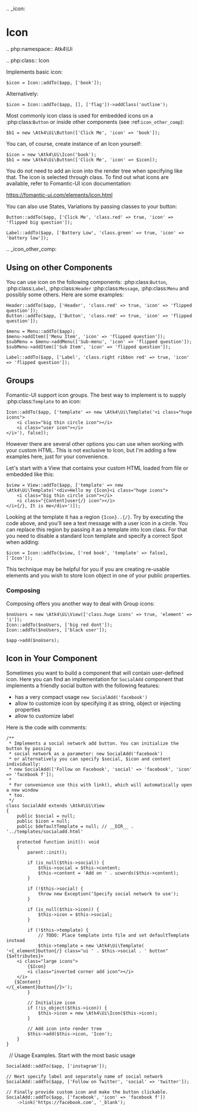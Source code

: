 .. _icon:

# Icon

.. php:namespace:: Atk4\Ui

.. php:class:: Icon

Implements basic icon:

```
$icon = Icon::addTo($app, ['book']);
```

Alternatively:

```
$icon = Icon::addTo($app, [], ['flag'])->addClass('outline');
```

Most commonly icon class is used for embedded icons on a :php:class:`Button`
or inside other components (see :ref:`icon_other_comp`):

```
$b1 = new \Atk4\Ui\Button(['Click Me', 'icon' => 'book']);
```

You can, of course, create instance of an Icon yourself:

```
$icon = new \Atk4\Ui\Icon('book');
$b1 = new \Atk4\Ui\Button(['Click Me', 'icon' => $icon]);
```

You do not need to add an icon into the render tree when specifying like that. The icon is selected
through class. To find out what icons are available, refer to Fomantic-UI icon documentation:

https://fomantic-ui.com/elements/icon.html

You can also use States, Variations by passing classes to your button:

```
Button::addTo($app, ['Click Me', 'class.red' => true, 'icon' => 'flipped big question']);

Label::addTo($app, ['Battery Low', 'class.green' => true, 'icon' => 'battery low']);
```

.. _icon_other_comp:

## Using on other Components

You can use icon on the following components: :php:class:`Button`, :php:class:`Label`, :php:class:`Header`
:php:class:`Message`, :php:class:`Menu` and possibly some others. Here are some examples:

```
Header::addTo($app, ['Header', 'class.red' => true, 'icon' => 'flipped question']);
Button::addTo($app, ['Button', 'class.red' => true, 'icon' => 'flipped question']);

$menu = Menu::addTo($app);
$menu->addItem(['Menu Item', 'icon' => 'flipped question']);
$subMenu = $menu->addMenu(['Sub-menu', 'icon' => 'flipped question']);
$subMenu->addItem(['Sub Item', 'icon' => 'flipped question']);

Label::addTo($app, ['Label', 'class.right ribbon red' => true, 'icon' => 'flipped question']);
```

## Groups

Fomantic-UI support icon groups. The best way to implement is to supply :php:class:`Template` to an
icon:

```
Icon::addTo($app, ['template' => new \Atk4\Ui\Template('<i class="huge icons">
    <i class="big thin circle icon"></i>
    <i class="user icon"></i>
</i>'), false]);
```

However there are several other options you can use when working with your custom HTML. This is not
exclusive to Icon, but I'm adding a few examples here, just for your convenience.

Let's start with a View that contains your custom HTML loaded from file or embedded like this:

```
$view = View::addTo($app, ['template' => new \Atk4\Ui\Template('<div>Hello my {Icon}<i class="huge icons">
    <i class="big thin circle icon"></i>
    <i class="{Content}user{/} icon"></i>
</i>{/}, It is me</div>')]);
```

Looking at the template it has a region `{Icon}..{/}`. Try by executing the code above, and you'll see
a text message with a user icon in a circle. You can replace this region by passing it as a template
into Icon class. For that you need to disable a standard Icon template and specify a correct Spot
when adding:

```
$icon = Icon::addTo($view, ['red book', 'template' => false], ['Icon']);
```

This technique may be helpful for you if you are creating re-usable elements and you wish to store
Icon object in one of your public properties.

### Composing

Composing offers you another way to deal with Group icons:

```
$noUsers = new \Atk4\Ui\View(['class.huge icons' => true, 'element' => 'i']);
Icon::addTo($noUsers, ['big red dont']);
Icon::addTo($noUsers, ['black user']);

$app->add($noUsers);
```

## Icon in Your Component

Sometimes you want to build a component that will contain user-defined icon. Here you can find
an implementation for `SocialAdd` component that implements a friendly social button with
the following features:

- has a very compact usage `new SocialAdd('facebook')`
- allow to customize icon by specifying it as string, object or injecting properties
- allow to customize label

Here is the code with comments:

```
/**
 * Implements a social network add button. You can initialize the button by passing
 * social network as a parameter: new SocialAdd('facebook')
 * or alternatively you can specify $social, $icon and content individually:
 * new SocialAdd(['Follow on Facebook', 'social' => 'facebook', 'icon' => 'facebook f']);
 *
 * For convenience use this with link(), which will automatically open a new window
 * too.
 */
class SocialAdd extends \Atk4\Ui\View
{
    public $social = null;
    public $icon = null;
    public $defaultTemplate = null; // __DIR__ . '../templates/socialadd.html'

    protected function init(): void
    {
        parent::init();

        if (is_null($this->social)) {
            $this->social = $this->content;
            $this->content = 'Add on ' . ucwords($this->content);
        }

        if (!$this->social) {
            throw new Exception('Specify social network to use');
        }

        if (is_null($this->icon)) {
            $this->icon = $this->social;
        }

        if (!$this->template) {
            // TODO: Place template into file and set defaultTemplate instead
            $this->template = new \Atk4\Ui\Template(
'<{_element}button{/} class="ui ' . $this->social . ' button" {$attributes}>
    <i class="large icons">
        {$Icon}
        <i class="inverted corner add icon"></i>
    </i>
   {$Content}
</{_element}button{/}>');
        }

        // Initialize icon
        if (!is_object($this->icon)) {
            $this->icon = new \Atk4\Ui\Icon($this->icon);
        }

        // Add icon into render tree
        $this->add($this->icon, 'Icon');
    }
}
```

    // Usage Examples. Start with the most basic usage
```
SocialAdd::addTo($app, ['instagram']);

// Next specify label and separately name of social network
SocialAdd::addTo($app, ['Follow on Twitter', 'social' => 'twitter']);

// Finally provide custom icon and make the button clickable.
SocialAdd::addTo($app, ['facebook', 'icon' => 'facebook f'])
    ->link('https://facebook.com', '_blank');
```
